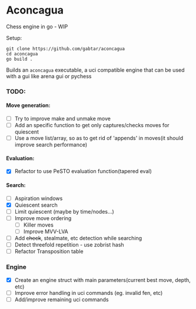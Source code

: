 # Aconcagua

Chess engine in go - WIP

Setup:
```
git clone https://github.com/gabtar/aconcagua
cd aconcagua
go build .
```

Builds an `aconcagua` executable, a uci compatible engine that can be used with a gui like arena gui or pychess 


### TODO:

#### Move generation:
- [ ] Try to improve make and unmake move
- [ ] Add an specific function to get only captures/checks moves for quiescent
- [ ] Use a move list/array, so as to get rid of 'appends' in moves(it should improve search performance)

#### Evaluation:
- [x] Refactor to use PeSTO evaluation function(tapered eval)

#### Search:
- [ ] Aspiration windows
- [x] Quiescent search
- [ ] Limit quiescent (maybe by time/nodes...)
- [ ] Improve move ordering
    - [ ] Killer moves
    - [ ] Improve MVV-LVA
- [ ] Add ~~check~~, stealmate, etc detection while searching
- [ ] Detect threefold repetition - use zobrist hash
- [ ] Refactor Transposition table

### Engine
- [x] Create an engine struct with main parameters(current best move, depth, etc)
- [ ] Improve error handling in uci commands (eg. invalid fen, etc)
- [ ] Add/improve remaining uci commands
